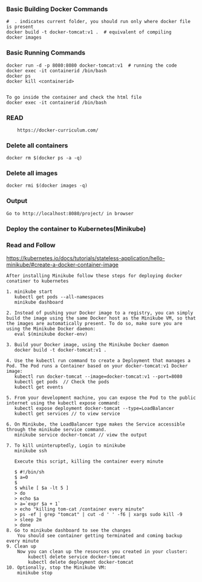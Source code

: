 ### Basic Building Docker Commands 
	#  . indicates current folder, you should run only where docker file is present
	docker build -t docker-tomcat:v1 .  # equivalent of compiling
	docker images
	
### Basic Running Commands	
	docker run -d -p 8080:8080 docker-tomcat:v1  # running the code
	docker exec -it containerid /bin/bash  
	docker ps  
	docker kill <containerid>
	
	
	To go inside the container and check the html file 
	docker exec -it containerid /bin/bash
### READ 
        https://docker-curriculum.com/	
        
        


### Delete all containers
    docker rm $(docker ps -a -q)
### Delete all images
    docker rmi $(docker images -q)


### Output

    Go to http://localhost:8080/project/ in browser
    
    
### Deploy the container to Kubernetes(Minikube)

### Read and Follow
   https://kubernetes.io/docs/tutorials/stateless-application/hello-minikube/#create-a-docker-container-image
    
    After installing Minikube follow these steps for deploying docker conatiner to kubernetes
    
    1. minikube start
       kubectl get pods --all-namespaces
       minikube dashboard 
    
    2. Instead of pushing your Docker image to a registry, you can simply build the image using the same Docker host as the Minikube VM, so that the images are automatically present. To do so, make sure you are using the Minikube Docker daemon:
       eval $(minikube docker-env)
    
    3. Build your Docker image, using the Minikube Docker daemon
       docker build -t docker-tomcat:v1 .
    
    4. Use the kubectl run command to create a Deployment that manages a Pod. The Pod runs a Container based on your docker-tomcat:v1 Docker image:
       kubectl run docker-tomcat --image=docker-tomcat:v1 --port=8080
       kubectl get pods  // Check the pods
       kubectl get events

    5. From your development machine, you can expose the Pod to the public internet using the kubectl expose command:
       kubectl expose deployment docker-tomcat --type=LoadBalancer
       kubectl get services // to view service 
    
    6. On Minikube, the LoadBalancer type makes the Service accessible through the minikube service command.
       minikube service docker-tomcat // view the output

    7. To kill uninteruptedly, Login to minikube
       minikube ssh
       
       Execute this script, killing the container every minute
       
       $ #!/bin/sh
       $ a=0
       $ 
       $ while [ $a -lt 5 ]
       > do
       > echo $a
       > a=`expr $a + 1`
       > echo "killing tom-cat /container every minute"
       > ps -ef | grep "tomcat" | cut -d ' ' -f6 | xargs sudo kill -9
       > sleep 2m
       > done
    8. Go to minikube dashboard to see the changes
        You should see container getting terminated and coming backup every minute
    9. Clean up
        Now you can clean up the resources you created in your cluster:
            kubectl delete service docker-tomcat
            kubectl delete deployment docker-tomcat 
    10. Optionally, stop the Minikube VM:
        minikube stop
